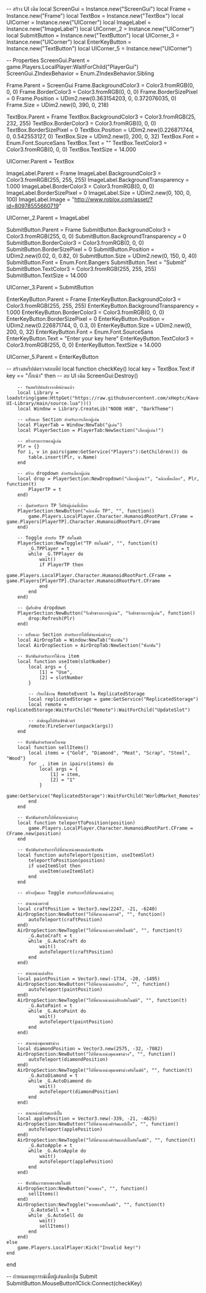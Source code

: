 -- สร้าง UI เดิม
local ScreenGui = Instance.new("ScreenGui")
local Frame = Instance.new("Frame")
local TextBox = Instance.new("TextBox")
local UICorner = Instance.new("UICorner")
local ImageLabel = Instance.new("ImageLabel")
local UICorner_2 = Instance.new("UICorner")
local SubmitButton = Instance.new("TextButton")
local UICorner_3 = Instance.new("UICorner")
local EnterKeyButton = Instance.new("TextButton")
local UICorner_5 = Instance.new("UICorner")

-- Properties
ScreenGui.Parent = game.Players.LocalPlayer:WaitForChild("PlayerGui")
ScreenGui.ZIndexBehavior = Enum.ZIndexBehavior.Sibling

Frame.Parent = ScreenGui
Frame.BackgroundColor3 = Color3.fromRGB(0, 0, 0)
Frame.BorderColor3 = Color3.fromRGB(0, 0, 0)
Frame.BorderSizePixel = 0
Frame.Position = UDim2.new(0.363154203, 0, 0.372076035, 0)
Frame.Size = UDim2.new(0, 390, 0, 218)

TextBox.Parent = Frame
TextBox.BackgroundColor3 = Color3.fromRGB(25, 232, 255)
TextBox.BorderColor3 = Color3.fromRGB(0, 0, 0)
TextBox.BorderSizePixel = 0
TextBox.Position = UDim2.new(0.226871744, 0, 0.542553127, 0)
TextBox.Size = UDim2.new(0, 200, 0, 32)
TextBox.Font = Enum.Font.SourceSans
TextBox.Text = ""
TextBox.TextColor3 = Color3.fromRGB(0, 0, 0)
TextBox.TextSize = 14.000

UICorner.Parent = TextBox

ImageLabel.Parent = Frame
ImageLabel.BackgroundColor3 = Color3.fromRGB(255, 255, 255)
ImageLabel.BackgroundTransparency = 1.000
ImageLabel.BorderColor3 = Color3.fromRGB(0, 0, 0)
ImageLabel.BorderSizePixel = 0
ImageLabel.Size = UDim2.new(0, 100, 0, 100)
ImageLabel.Image = "http://www.roblox.com/asset/?id=80978555660719"

UICorner_2.Parent = ImageLabel

SubmitButton.Parent = Frame
SubmitButton.BackgroundColor3 = Color3.fromRGB(255, 0, 0)
SubmitButton.BackgroundTransparency = 0
SubmitButton.BorderColor3 = Color3.fromRGB(0, 0, 0)
SubmitButton.BorderSizePixel = 0
SubmitButton.Position = UDim2.new(0.02, 0, 0.82, 0)
SubmitButton.Size = UDim2.new(0, 150, 0, 40)
SubmitButton.Font = Enum.Font.Bangers
SubmitButton.Text = "Submit"
SubmitButton.TextColor3 = Color3.fromRGB(255, 255, 255)
SubmitButton.TextSize = 14.000

UICorner_3.Parent = SubmitButton

EnterKeyButton.Parent = Frame
EnterKeyButton.BackgroundColor3 = Color3.fromRGB(255, 255, 255)
EnterKeyButton.BackgroundTransparency = 1.000
EnterKeyButton.BorderColor3 = Color3.fromRGB(0, 0, 0)
EnterKeyButton.BorderSizePixel = 0
EnterKeyButton.Position = UDim2.new(0.226871744, 0, 0.3, 0)
EnterKeyButton.Size = UDim2.new(0, 200, 0, 32)
EnterKeyButton.Font = Enum.Font.SourceSans
EnterKeyButton.Text = "Enter your key here"
EnterKeyButton.TextColor3 = Color3.fromRGB(255, 0, 0)
EnterKeyButton.TextSize = 14.000

UICorner_5.Parent = EnterKeyButton

-- สร้างสคริปต์ตรวจสอบคีย์
local function checkKey()
    local key = TextBox.Text
    if key == "กั้กเน่า" then
        -- ลบ UI เดิม
        ScreenGui:Destroy()
        
        -- รันสคริปต์หลังจากคีย์ผ่านแล้ว
        local Library = loadstring(game:HttpGet("https://raw.githubusercontent.com/xHeptc/Kavo-UI-Library/main/source.lua"))()
        local Window = Library.CreateLib("NOOB HUB", "DarkTheme")

        -- แท็บและ Section สำหรับการเลือกผู้เล่น
        local PlayerTab = Window:NewTab("ผู้เล่น")
        local PlayerSection = PlayerTab:NewSection("เลือกผู้เล่น!")

        -- สร้างรายการของผู้เล่น
        Plr = {}
        for i, v in pairs(game:GetService("Players"):GetChildren()) do
            table.insert(Plr, v.Name) 
        end

        -- สร้าง dropdown สำหรับเลือกผู้เล่น
        local drop = PlayerSection:NewDropdown("เลือกผู้เล่น!", "คลิกเพื่อเลือก", Plr, function(t)
            PlayerTP = t
        end)

        -- ปุ่มสำหรับการ TP ไปยังผู้เล่นที่เลือก
        PlayerSection:NewButton("คลิกเพื่อ TP", "", function()
            game.Players.LocalPlayer.Character.HumanoidRootPart.CFrame = game.Players[PlayerTP].Character.HumanoidRootPart.CFrame
        end)

        -- Toggle สำหรับ TP อัตโนมัติ
        PlayerSection:NewToggle("TP อัตโนมัติ", "", function(t)
            _G.TPPlayer = t
            while _G.TPPlayer do
                wait()
                if PlayerTP then
                    game.Players.LocalPlayer.Character.HumanoidRootPart.CFrame = game.Players[PlayerTP].Character.HumanoidRootPart.CFrame
                end
            end
        end)

        -- ปุ่มรีเฟรช dropdown
        PlayerSection:NewButton("รีเฟรชรายการผู้เล่น", "รีเฟรชรายการผู้เล่น", function()
            drop:Refresh(Plr)
        end)

        -- แท็บและ Section สำหรับการไปที่ตำแหน่งต่างๆ
        local AirDropTab = Window:NewTab("ฟังก์ชัน")
        local AirDropSection = AirDropTab:NewSection("ฟังก์ชัน")

        -- ฟังก์ชันสำหรับการใช้งาน item
        local function useItem(slotNumber)
            local args = {
                [1] = "Use",
                [2] = slotNumber
            }

            -- เรียกใช้งาน RemoteEvent ใน ReplicatedStorage
            local replicatedStorage = game:GetService("ReplicatedStorage")
            local remote = replicatedStorage:WaitForChild("Remote"):WaitForChild("UpdateSlot")

            -- ส่งข้อมูลไปยังเซิร์ฟเวอร์
            remote:FireServer(unpack(args))
        end

        -- ฟังก์ชันสำหรับขายไอเทม
        local function sellItems()
            local items = {"Gold", "Diamond", "Meat", "Scrap", "Steel", "Wood"}
            for _, item in ipairs(items) do
                local args = {
                    [1] = item,
                    [2] = "1"
                }
                game:GetService("ReplicatedStorage"):WaitForChild("WorldMarket_Remotes"):WaitForChild("RemoteEvent"):FireServer(unpack(args))
            end
        end

        -- ฟังก์ชันสำหรับไปที่ตำแหน่งต่างๆ
        local function teleportToPosition(position)
            game.Players.LocalPlayer.Character.HumanoidRootPart.CFrame = CFrame.new(position)
        end

        -- ฟังก์ชันสำหรับการไปที่ตำแหน่งของแต่ละฟังก์ชัน
        local function autoTeleport(position, useItemSlot)
            teleportToPosition(position)
            if useItemSlot then
                useItem(useItemSlot)
            end
        end

        -- สร้างปุ่มและ Toggle สำหรับการไปที่ตำแหน่งต่างๆ

        -- ตำแหน่งคราฟ
        local craftPosition = Vector3.new(2247, -21, -6240)
        AirDropSection:NewButton("ไปที่ตำแหน่งคราฟ", "", function()
            autoTeleport(craftPosition)
        end)
        AirDropSection:NewToggle("ไปที่ตำแหน่งคราฟอัตโนมัติ", "", function(t)
            _G.AutoCraft = t
            while _G.AutoCraft do
                wait()
                autoTeleport(craftPosition)
            end
        end)

        -- ตำแหน่งแต่งสีรถ
        local paintPosition = Vector3.new(-1734, -20, -1495)
        AirDropSection:NewButton("ไปที่ตำแหน่งแต่งสีรถ", "", function()
            autoTeleport(paintPosition)
        end)
        AirDropSection:NewToggle("ไปที่ตำแหน่งแต่งสีรถอัตโนมัติ", "", function(t)
            _G.AutoPaint = t
            while _G.AutoPaint do
                wait()
                autoTeleport(paintPosition)
            end
        end)

        -- ตำแหน่งขุดเพชรม่วง
        local diamondPosition = Vector3.new(2575, -32, -7082)
        AirDropSection:NewButton("ไปที่ตำแหน่งขุดเพชรม่วง", "", function()
            autoTeleport(diamondPosition)
        end)
        AirDropSection:NewToggle("ไปที่ตำแหน่งขุดเพชรม่วงอัตโนมัติ", "", function(t)
            _G.AutoDiamond = t
            while _G.AutoDiamond do
                wait()
                autoTeleport(diamondPosition)
            end
        end)

        -- ตำแหน่งฟาร์มแอปเปิ้ล
        local applePosition = Vector3.new(-339, -21, -4625)
        AirDropSection:NewButton("ไปที่ตำแหน่งฟาร์มแอปเปิ้ล", "", function()
            autoTeleport(applePosition)
        end)
        AirDropSection:NewToggle("ไปที่ตำแหน่งฟาร์มแอปเปิ้ลอัตโนมัติ", "", function(t)
            _G.AutoApple = t
            while _G.AutoApple do
                wait()
                autoTeleport(applePosition)
            end
        end)

        -- ฟังก์ชันการขายของอัตโนมัติ
        AirDropSection:NewButton("ขายของ", "", function()
            sellItems()
        end)
        AirDropSection:NewToggle("ขายของอัตโนมัติ", "", function(t)
            _G.AutoSell = t
            while _G.AutoSell do
                wait()
                sellItems()
            end
        end)
    else
        game.Players.LocalPlayer:Kick("Invalid key!")
    end
end

-- กำหนดเหตุการณ์เมื่อผู้เล่นคลิกปุ่ม Submit
SubmitButton.MouseButton1Click:Connect(checkKey)
